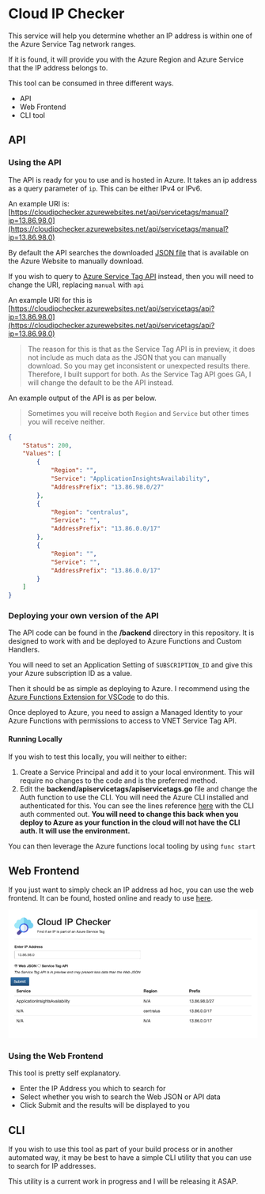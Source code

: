 # Cloud IP Checker
This service will help you determine whether an IP address is within one of the Azure Service Tag network ranges. 

If it is found, it will provide you with the Azure Region and Azure Service that the IP address belongs to. 

This tool can be consumed in three different ways.

* API
* Web Frontend
* CLI tool

## API

### Using the API
The API is ready for you to use and is hosted in Azure. It takes an ip address as a query parameter of `ip`. This can be either IPv4 or IPv6. 

An example URI is: [https://cloudipchecker.azurewebsites.net/api/servicetags/manual?ip=13.86.98.0](https://cloudipchecker.azurewebsites.net/api/servicetags/manual?ip=13.86.98.0)

By default the API searches the downloaded [JSON file](https://www.microsoft.com/en-us/download/details.aspx?id=56519) that is available on the Azure Website to manually download. 

If you wish to query to [Azure Service Tag API](https://docs.microsoft.com/en-us/rest/api/virtualnetwork/servicetags/list) instead, then you will need to change the URI, replacing `manual` with `api`

An example URI for this is [https://cloudipchecker.azurewebsites.net/api/servicetags/api?ip=13.86.98.0](https://cloudipchecker.azurewebsites.net/api/servicetags/api?ip=13.86.98.0)

>The reason for this is that as the Service Tag API is in preview, it does not include as much data as the JSON that you can manually download. So you may get inconsistent or unexpected results there. Therefore, I built support for both. As the Service Tag API goes GA, I will change the default to be the API instead. 

An example output of the API is as per below. 

>Sometimes you will receive both `Region` and `Service` but other times you will receive neither. 

```json
{
    "Status": 200,
    "Values": [
        {
            "Region": "",
            "Service": "ApplicationInsightsAvailability",
            "AddressPrefix": "13.86.98.0/27"
        },
        {
            "Region": "centralus",
            "Service": "",
            "AddressPrefix": "13.86.0.0/17"
        },
        {
            "Region": "",
            "Service": "",
            "AddressPrefix": "13.86.0.0/17"
        }
    ]
}
```

### Deploying your own version of the API
The API code can be found in the **/backend** directory in this repository. It is designed to work with and be deployed to Azure Functions and Custom Handlers. 

You will need to set an Application Setting of `SUBSCRIPTION_ID` and give this your Azure subscription ID as a value. 

Then it should be as simple as deploying to Azure. I recommend using the [Azure Functions Extension for VSCode](https://marketplace.visualstudio.com/items?itemName=ms-azuretools.vscode-azurefunctions#:~:text=Azure%20Functions%20for%20Visual%20Studio%20Code%20Use%20the,Azure%20serverless%20community%20library%20to%20view%20sample%20projects.) to do this. 

Once deployed to Azure, you need to assign a Managed Identity to your Azure Functions with permissions to access to VNET Service Tag API. 

#### Running Locally
If you wish to test this locally, you will neither to either: 

1.  Create a Service Principal and add it to your local environment. This will require no changes to the code and is the preferred method. 
2. Edit the **backend/apiservicetags/apiservicetags.go** file and change the Auth function to use the CLI. You will need the Azure CLI installed and authenticated for this. You can see the lines reference [here](https://github.com/deanobalino/cloudipchecker/blob/main/backend/apiservicetags/apiservicetags.go#L43-L44) with the CLI auth commented out. **You will need to change this back when you deploy to Azure as your function in the cloud will not have the CLI auth. It will use the environment.**

You can then leverage the Azure functions local tooling by using `func start`

## Web Frontend
If you just want to simply check an IP address ad hoc, you can use the web frontend. It can be found, hosted online and ready to use [here](https://orange-stone-0a5a2bd03.azurestaticapps.net/#/). 

![](./webfrontend.png)

### Using the Web Frontend
This tool is pretty self explanatory.

* Enter the IP Address you which to search for
* Select whether you wish to search the Web JSON or API data
* Click Submit and the results will be displayed to you

## CLI
If you wish to use this tool as part of your build process or in another automated way, it may be best to have a simple CLI utility that you can use to search for IP addresses. 

This utility is a current work in progress and I will be releasing it ASAP. 



